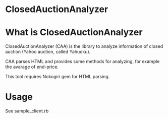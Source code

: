 ClosedAuctionAnalyzer
=====================

# What is ClosedAuctionAnalyzer
ClosedAuctionAnalyzer (CAA) is the library to analyze information of closed auction (Yahoo auction, called Yahuoku).

CAA parses HTML and provides some methods for analyzing, for example the avarage of end-price.

This tool requires Nokogiri gem for HTML parsing.

# Usage
See sample_client.rb
